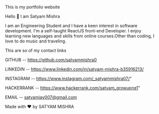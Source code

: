 This is my portfolio website 


Hello 👋
 I am Satyam Mishra 


I am an Engineering Student and I have a keen interest in software development. I'm a self-taught ReactJS front-end Developer. I enjoy learning new languages and skills from online courses.Other than coding, I love to do music and traveling.


This are so of my contact links 


GITHUB -- https://github.com/satyammishra0

LINKEDIN -- https://www.linkedin.com/in/satyam-mishra-b35916213/
              
INSTAGRAM --  https://www.instagram.com/_satyammishra07/" 
              
HACKERRANK --  https://www.hackerrank.com/satyam_growupne1"

EMAIL -- satyamjay007@gmail.com

Made with ❤️ by SATYAM MISHRA